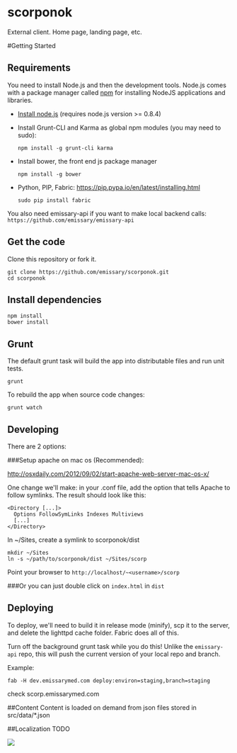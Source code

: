 scorponok
==============
External client. Home page, landing page, etc.

#Getting Started

## Requirements
  You need to install Node.js and then the development tools. Node.js comes with a package manager called [npm](http://npmjs.org) for installing NodeJS applications and libraries.
* [Install node.js](http://nodejs.org/download/) (requires node.js version >= 0.8.4)
* Install Grunt-CLI and Karma as global npm modules (you may need to sudo):

  ```
  npm install -g grunt-cli karma
  ```
* Install bower, the front end js package manager

  ```
  npm install -g bower
  ```
* Python, PIP, Fabric: https://pip.pypa.io/en/latest/installing.html

  ```
  sudo pip install fabric
  ```

You also need emissary-api if you want to make local backend calls: `https://github.com/emissary/emissary-api`

## Get the code
  Clone this repository or fork it.
  
  ```
  git clone https://github.com/emissary/scorponok.git
  cd scorponok
  ```
  
## Install dependencies

  ```
  npm install
  bower install
  ```
  
## Grunt

  The default grunt task will build the app into distributable files and run unit tests.
  
  ```
  grunt
  ```
  
  To rebuild the app when source code changes:
  
  ```
  grunt watch
  ```

## Developing

There are 2 options:

###Setup apache on mac os (Recommended):

  http://osxdaily.com/2012/09/02/start-apache-web-server-mac-os-x/


One change we'll make: in your <USERNAME>.conf file, add the option that tells Apache to follow symlinks. The result should look like this:

```
<Directory [...]>
  Options FollowSymLinks Indexes Multiviews
  [...]
</Directory>
```

In ~/Sites, create a symlink to scorponok/dist

```
mkdir ~/Sites
ln -s ~/path/to/scorponok/dist ~/Sites/scorp
```

Point your browser to `http://localhost/~<username>/scorp`

###Or you can just double click on `index.html` in `dist`

## Deploying

To deploy, we'll need to build it in release mode (minify), scp it to the server, and delete the lighttpd cache folder. Fabric does all of this.

Turn off the background grunt task while you do this! Unlike the ```emissary-api``` repo, this will push the current version of your local repo and branch. 

Example:
  ```
  fab -H dev.emissarymed.com deploy:environ=staging,branch=staging
  ```
  
  check scorp.emissarymed.com
  
##Content
Content is loaded on demand from json files stored in src/data/*.json

##Localization
TODO

<img src="http://upload.wikimedia.org/wikipedia/en/1/1c/Scorponok-art.jpg"/>
